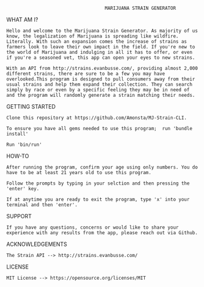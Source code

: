                                        MARIJUANA STRAIN GENERATOR



WHAT AM I?

    Hello and welcome to the Marijuana Strain Generator. As majority of us know, the legalization of Marijuana is spreading like wildfire. Literally. With such an expansion comes the increase of strains as farmers look to leave their own impact in the field. If you're new to the world of Marijuana and indulging in all it has to offer, or even if you're a seasoned vet, this app can open your eyes to new strains. 
    
    With an API from http://strains.evanbusse.com/, providing almost 2,000 different strains, there are sure to be a few you may have overlooked.This program is designed to pull consumers away from their usual strains and help them expand their collection. They can search simply by race or even by a specific feeling they may be in need of and the program will randomly generate a strain matching their needs.

    
GETTING STARTED
    
    Clone this repository at https://github.com/Amonsta/MJ-Strain-CLI.

    To ensure you have all gems needed to use this program;  run 'bundle install'

    Run 'bin/run'

HOW-TO

    After running the program, confirm your age using only numbers. You do have to be at least 21 years old to use this program.

    Follow the prompts by typing in your selction and then pressing the 'enter' key.

    If at anytime you are ready to exit the program, type 'x' into your terminal and then 'enter'.

SUPPORT

    If you have any questions, concerns or would like to share your experience with any results from the app, please reach out via Github.

ACKNOWLEDGEMENTS

    The Strain API --> http://strains.evanbusse.com/

LICENSE

    MIT License --> https://opensource.org/licenses/MIT



